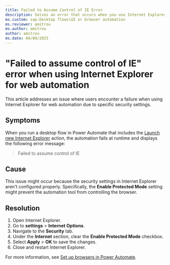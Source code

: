 ```yaml
---
title: Failed to Assume Control of IE Error
description: Solves an error that occurs when you use Internet Explorer as the browser for automation.
ms.custom: sap:Desktop flows\UI or browser automation
ms.reviewer: amitrou
ms.author: amitrou
author: amitrou
ms.date: 04/09/2025
---
```

# "Failed to assume control of IE" error when using Internet Explorer for web automation

This article addresses an issue where users encounter a failure when using Internet Explorer for web automation due to specific security settings.

## Symptoms

When you run a desktop flow in Power Automate that includes the [Launch new Internet Explorer](/power-automate/desktop-flows/actions-reference/webautomation#launchinternetexplorerbase) action, the automation fails at runtime and displays the following error message:

> Failed to assume control of IE

## Cause

This issue might occur because the security settings in Internet Explorer aren't configured properly. Specifically, the **Enable Protected Mode** setting might prevent the automation tool from controlling the browser.

## Resolution

1. Open Internet Explorer.
2. Go to **settings** > **Internet Options**.
3. Navigate to the **Security** tab.
4. Under the **Internet** section, clear the **Enable Protected Mode** checkbox.
5. Select **Apply** > **OK** to save the changes.
6. Close and restart Internet Explorer.

For more information, see [Set up browsers in Power Automate](/power-automate/desktop-flows/install-browser-extensions#set-up-browsers).
